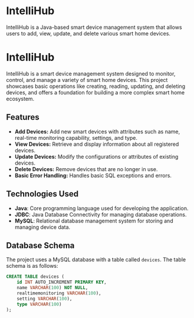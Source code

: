 # IntelliHub
IntelliHub is a Java-based smart device management system that allows users to add, view, update, and delete various smart home devices.

# IntelliHub

IntelliHub is a smart device management system designed to monitor, control, and manage a variety of smart home devices. This project showcases basic operations like creating, reading, updating, and deleting devices, and offers a foundation for building a more complex smart home ecosystem.

## Features

- **Add Devices:** Add new smart devices with attributes such as name, real-time monitoring capability, settings, and type.
- **View Devices:** Retrieve and display information about all registered devices.
- **Update Devices:** Modify the configurations or attributes of existing devices.
- **Delete Devices:** Remove devices that are no longer in use.
- **Basic Error Handling:** Handles basic SQL exceptions and errors.

## Technologies Used

- **Java**: Core programming language used for developing the application.
- **JDBC**: Java Database Connectivity for managing database operations.
- **MySQL**: Relational database management system for storing and managing device data.

## Database Schema

The project uses a MySQL database with a table called `devices`. The table schema is as follows:

```sql
CREATE TABLE devices (
    id INT AUTO_INCREMENT PRIMARY KEY,
    name VARCHAR(100) NOT NULL,
    realtimemonitoring VARCHAR(100),
    setting VARCHAR(100),
    type VARCHAR(100)
);


